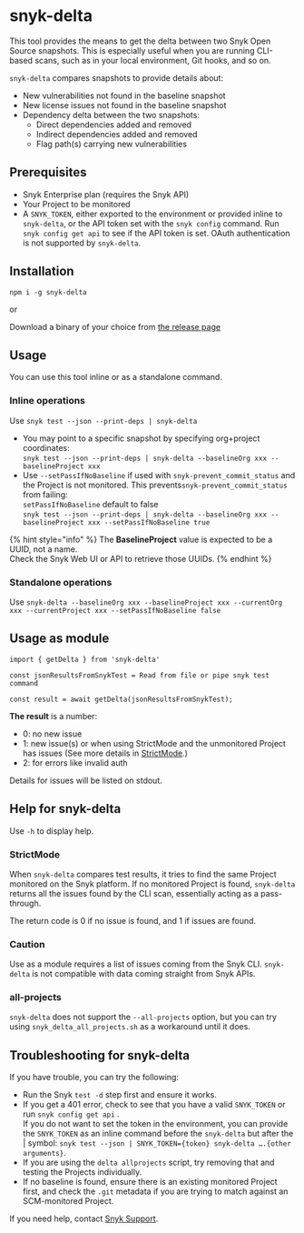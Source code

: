 # snyk-delta

This tool provides the means to get the delta between two Snyk Open Source snapshots. This is especially useful when you are running CLI-based scans, such as in your local environment, Git hooks, and so on.

`snyk-delta` compares snapshots to provide details about:

* New vulnerabilities not found in the baseline snapshot
* New license issues not found in the baseline snapshot
* Dependency delta between the two snapshots:
  * Direct dependencies added and removed
  * Indirect dependencies added and removed
  * Flag path(s) carrying new vulnerabilities

## Prerequisites

* Snyk Enterprise plan (requires the Snyk API)
* Your Project to be monitored
* A `SNYK_TOKEN`, either exported to the environment or provided inline to `snyk-delta`, or the API token set with the `snyk config` command. Run `snyk config get api` to see if the API token is set. OAuth authentication is not supported by `snyk-delta`.

## Installation

`npm i -g snyk-delta`

or

Download a binary of your choice from [the release page](https://github.com/snyk-tech-services/snyk-delta/releases)

## Usage

You can use this tool inline or as a standalone command.

### Inline operations

Use `snyk test --json --print-deps | snyk-delta`

* You may point to a specific snapshot by specifying org+project coordinates:\
  `snyk test --json --print-deps | snyk-delta --baselineOrg xxx --baselineProject xxx`
* Use `--setPassIfNoBaseline` if used with `snyk-prevent_commit_status` and the Project is not monitored. This prevents`snyk-prevent_commit_status` from failing:\
  `setPassIfNoBaseline` default to false\
  `snyk test --json --print-deps | snyk-delta --baselineOrg xxx --baselineProject xxx --setPassIfNoBaseline true`

{% hint style="info" %}
The **BaselineProject** value is expected to be a UUID, not a name.\
Check the Snyk Web UI or API to retrieve those UUIDs.
{% endhint %}

### Standalone operations

Use `snyk-delta --baselineOrg xxx --baselineProject xxx --currentOrg xxx --currentProject xxx --setPassIfNoBaseline false`

## Usage as module

```
import { getDelta } from 'snyk-delta'

const jsonResultsFromSnykTest = Read from file or pipe snyk test command

const result = await getDelta(jsonResultsFromSnykTest);
```

**The result** is a number:

* 0: no new issue
* 1: new issue(s) or when using StrictMode and the unmonitored Project has issues (See more details in [StrictMode](snyk-delta.md#strictmode).)
* 2: for errors like invalid auth

Details for issues will be listed on stdout.

## Help for snyk-delta

Use `-h` to display help.

### StrictMode

When `snyk-delta` compares test results, it tries to find the same Project monitored on the Snyk platform. If no monitored Project is found, `snyk-delta` returns all the issues found by the CLI scan, essentially acting as a pass-through.

The return code is 0 if no issue is found, and 1 if issues are found.

### Caution

Use as a module requires a list of issues coming from the Snyk CLI. `snyk-delta` is not compatible with data coming straight from Snyk APIs.

### all-projects

`snyk-delta` does not support the `--all-projects` option, but you can try using `snyk_delta_all_projects.sh` as a workaround until it does.

## Troubleshooting for snyk-delta

If you have trouble, you can try the following:

* Run the Snyk `test -d` step first and ensure it works.
* If you get a 401 error, check to see that you have a valid `SNYK_TOKEN` or run `snyk config get api` .\
  If you do not want to set the token in the environment, you can provide the `SNYK_TOKEN` as an inline command before the `snyk-delta` but after the | symbol: `snyk test --json | SNYK_TOKEN={token} snyk-delta ….{other arguments}`.
* If you are using the `delta allprojects` script, try removing that and testing the Projects individually.
* If no baseline is found, ensure there is an existing monitored Project first, and check the `.git` metadata if you are trying to match against an SCM-monitored Project.

If you need help, contact [Snyk Support](https://support.snyk.io).

